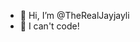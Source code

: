 - 👋 Hi, I’m @TheRealJayjayli
- 🧠 I can't code! 

<!---
TheRealJayjayli/TheRealJayjayli is a ✨ special ✨ repository because its `README.md` (this file) appears on your GitHub profile.
You can click the Preview link to take a look at your changes.
--->
